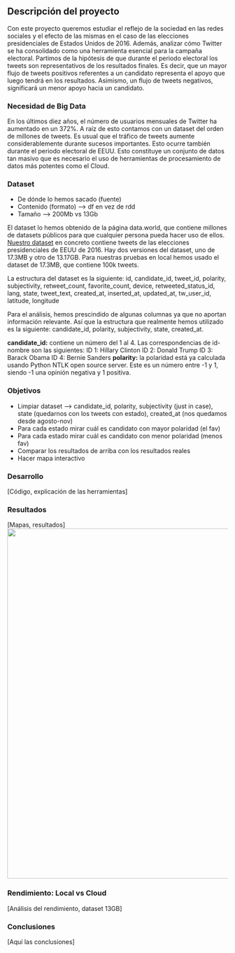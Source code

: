 ## Descripción del proyecto

Con este proyecto queremos estudiar el reflejo de la sociedad en las redes sociales y el efecto de las mismas en el caso de las elecciones presidenciales de Estados Unidos de 2016. Además, analizar cómo Twitter se ha consolidado como una herramienta esencial para la campaña electoral. Partimos de la hipótesis de que durante el periodo electoral los tweets son representativos de los resultados finales. Es decir, que un mayor flujo de tweets positivos referentes a un candidato representa el apoyo que luego tendrá en los resultados. Asimismo, un flujo de tweets negativos, significará un menor apoyo hacia un candidato.

### Necesidad de Big Data

En los últimos diez años, el número de usuarios mensuales de Twitter ha aumentado en un 372%. A raíz de esto contamos con un dataset del orden de millones de tweets. Es usual que el tráfico de tweets aumente considerablemente durante sucesos importantes. Esto ocurre también durante el periodo electoral de EEUU. Esto constituye un conjunto de datos tan masivo que es necesario el uso de herramientas de procesamiento de datos más potentes como el Cloud.

### Dataset

* De dónde lo hemos sacado (fuente)
* Contenido (formato) --> df en vez de rdd
* Tamaño --> 200Mb vs 13Gb

El dataset lo hemos obtenido de la página data.world, que contiene millones de datasets públicos para que cualquier persona pueda hacer uso de ellos. [Nuestro dataset](https://data.world/alexfilatov/2016-usa-presidential-election-tweets/workspace/project-summary?agentid=alexfilatov&datasetid=2016-usa-presidential-election-tweets) en concreto contiene tweets de las elecciones presidenciales de EEUU de 2016. Hay dos versiones del dataset, uno de 17.3MB y otro de 13.17GB. Para nuestras pruebas en local hemos usado el dataset de 17.3MB, que contiene 100k tweets.

La estructura del dataset es la siguiente: id, candidate_id, tweet_id, polarity, subjectivity, retweet_count, favorite_count, device, retweeted_status_id, lang, state, tweet_text, created_at, inserted_at, updated_at, tw_user_id, latitude, longitude

Para el análisis, hemos prescindido de algunas columnas ya que no aportan información relevante. Así que la estructura que realmente hemos utilizado es la siguiente: candidate_id, polarity, subjectivity, state, created_at. 

**candidate_id:** contiene un número del 1 al 4. Las correspondencias de id-nombre son las siguientes:
ID 1: Hillary Clinton
ID 2: Donald Trump
ID 3: Barack Obama
ID 4: Bernie Sanders
**polarity:** la polaridad está ya calculada usando Python NTLK open source server. Este es un número entre -1 y 1, siendo -1 una opinión negativa y 1 positiva.

### Objetivos

* Limpiar dataset --> candidate_id, polarity, subjectivity (just in case), state (quedarnos con los tweets con estado), created_at (nos quedamos desde agosto-nov)
* Para cada estado mirar cuál es candidato con mayor polaridad (el fav)
* Para cada estado mirar cuál es candidato con menor polaridad (menos fav)
* Comparar los resultados de arriba con los resultados reales
* Hacer mapa interactivo

### Desarrollo

[Código, explicación de las herramientas]

### Resultados

[Mapas, resultados]
<a href="https://www.270towin.com/maps/2016-actual-electoral-map"><img src="https://www.270towin.com/map-images/2016-actual-electoral-map.png" width="800"></a>

### Rendimiento: Local vs Cloud

[Análisis del rendimiento, dataset 13GB]

### Conclusiones

[Aquí las conclusiones]
